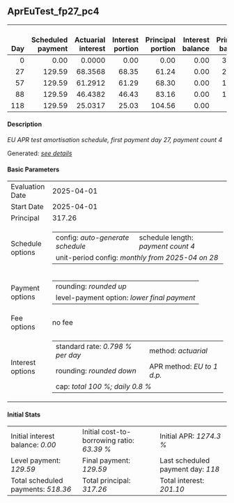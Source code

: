 <h2>AprEuTest_fp27_pc4</h2>
<table>
    <thead style="vertical-align: bottom;">
        <th style="text-align: right;">Day</th>
        <th style="text-align: right;">Scheduled payment</th>
        <th style="text-align: right;">Actuarial interest</th>
        <th style="text-align: right;">Interest portion</th>
        <th style="text-align: right;">Principal portion</th>
        <th style="text-align: right;">Interest balance</th>
        <th style="text-align: right;">Principal balance</th>
        <th style="text-align: right;">Total actuarial interest</th>
        <th style="text-align: right;">Total interest</th>
        <th style="text-align: right;">Total principal</th>
    </thead>
    <tr style="text-align: right;">
        <td class="ci00">0</td>
        <td class="ci01" style="white-space: nowrap;">0.00</td>
        <td class="ci02">0.0000</td>
        <td class="ci03">0.00</td>
        <td class="ci04">0.00</td>
        <td class="ci05">0.00</td>
        <td class="ci06">317.26</td>
        <td class="ci07">0.0000</td>
        <td class="ci08">0.00</td>
        <td class="ci09">0.00</td>
    </tr>
    <tr style="text-align: right;">
        <td class="ci00">27</td>
        <td class="ci01" style="white-space: nowrap;">129.59</td>
        <td class="ci02">68.3568</td>
        <td class="ci03">68.35</td>
        <td class="ci04">61.24</td>
        <td class="ci05">0.00</td>
        <td class="ci06">256.02</td>
        <td class="ci07">68.3568</td>
        <td class="ci08">68.35</td>
        <td class="ci09">61.24</td>
    </tr>
    <tr style="text-align: right;">
        <td class="ci00">57</td>
        <td class="ci01" style="white-space: nowrap;">129.59</td>
        <td class="ci02">61.2912</td>
        <td class="ci03">61.29</td>
        <td class="ci04">68.30</td>
        <td class="ci05">0.00</td>
        <td class="ci06">187.72</td>
        <td class="ci07">129.6480</td>
        <td class="ci08">129.64</td>
        <td class="ci09">129.54</td>
    </tr>
    <tr style="text-align: right;">
        <td class="ci00">88</td>
        <td class="ci01" style="white-space: nowrap;">129.59</td>
        <td class="ci02">46.4382</td>
        <td class="ci03">46.43</td>
        <td class="ci04">83.16</td>
        <td class="ci05">0.00</td>
        <td class="ci06">104.56</td>
        <td class="ci07">176.0862</td>
        <td class="ci08">176.07</td>
        <td class="ci09">212.70</td>
    </tr>
    <tr style="text-align: right;">
        <td class="ci00">118</td>
        <td class="ci01" style="white-space: nowrap;">129.59</td>
        <td class="ci02">25.0317</td>
        <td class="ci03">25.03</td>
        <td class="ci04">104.56</td>
        <td class="ci05">0.00</td>
        <td class="ci06">0.00</td>
        <td class="ci07">201.1179</td>
        <td class="ci08">201.10</td>
        <td class="ci09">317.26</td>
    </tr>
</table>
<h4>Description</h4>
<p><i>EU APR test amortisation schedule, first payment day 27, payment count 4</i></p>
<p>Generated: <i><a href="../GeneratedDate.html">see details</a></i></p>
<h4>Basic Parameters</h4>
<table>
    <tr>
        <td>Evaluation Date</td>
        <td>2025-04-01</td>
    </tr>
    <tr>
        <td>Start Date</td>
        <td>2025-04-01</td>
    </tr>
    <tr>
        <td>Principal</td>
        <td>317.26</td>
    </tr>
    <tr>
        <td>Schedule options</td>
        <td>
            <table>
                <tr>
                    <td>config: <i>auto-generate schedule</i></td>
                    <td>schedule length: <i><i>payment count</i> 4</i></td>
                </tr>
                <tr>
                    <td colspan="2" style="white-space: nowrap;">unit-period config: <i>monthly from 2025-04 on 28</i></td>
                </tr>
            </table>
        </td>
    </tr>
    <tr>
        <td>Payment options</td>
        <td>
            <table>
                <tr>
                    <td>rounding: <i>rounded up</i></td>
                </tr>
                <tr>
                    <td>level-payment option: <i>lower&nbsp;final&nbsp;payment</i></td>
                </tr>
            </table>
        </td>
    </tr>
    <tr>
        <td>Fee options</td>
        <td>no fee
        </td>
    </tr>
    <tr>
        <td>Interest options</td>
        <td>
            <table>
                <tr>
                    <td>standard rate: <i>0.798 % per day</i></td>
                    <td>method: <i>actuarial</i></td>
                </tr>
                <tr>
                    <td>rounding: <i>rounded down</i></td>
                    <td>APR method: <i>EU to 1 d.p.</i></td>
                </tr>
                <tr>
                    <td colspan="2">cap: <i>total 100 %; daily 0.8 %</td>
                </tr>
            </table>
        </td>
    </tr>
</table>
<h4>Initial Stats</h4>
<table>
    <tr>
        <td>Initial interest balance: <i>0.00</i></td>
        <td>Initial cost-to-borrowing ratio: <i>63.39 %</i></td>
        <td>Initial APR: <i>1274.3 %</i></td>
    </tr>
    <tr>
        <td>Level payment: <i>129.59</i></td>
        <td>Final payment: <i>129.59</i></td>
        <td>Last scheduled payment day: <i>118</i></td>
    </tr>
    <tr>
        <td>Total scheduled payments: <i>518.36</i></td>
        <td>Total principal: <i>317.26</i></td>
        <td>Total interest: <i>201.10</i></td>
    </tr>
</table>